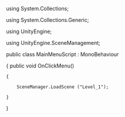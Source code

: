 using System.Collections;

using System.Collections.Generic;

using UnityEngine;

using UnityEngine.SceneManagement;

public class MainMenuScript : MonoBehaviour 

{
	public void OnClickMenu()
	
	{
	
		SceneManager.LoadScene ("Level_1");
		
	}
	
}
